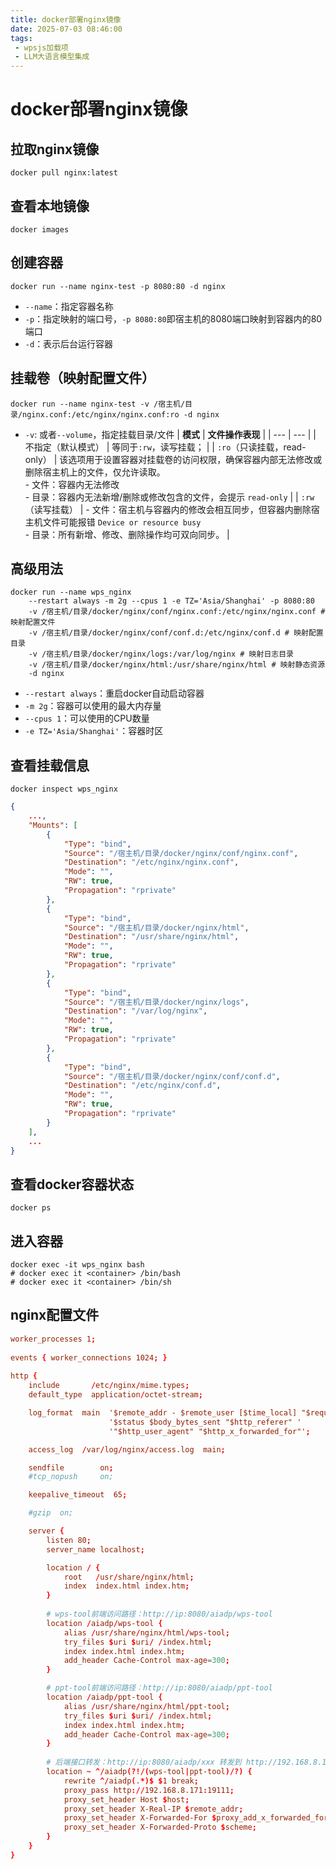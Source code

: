 ```yaml
---
title: docker部署nginx镜像
date: 2025-07-03 08:46:00
tags:
 - wpsjs加载项
 - LLM大语言模型集成
---
```

# docker部署nginx镜像

## 拉取nginx镜像
```shell
docker pull nginx:latest
```

## 查看本地镜像
```shell
docker images
```

## 创建容器
```shell
docker run --name nginx-test -p 8080:80 -d nginx
```
- `--name`：指定容器名称
- `-p`：指定映射的端口号，`-p 8080:80`即宿主机的8080端口映射到容器内的80端口
- `-d`：表示后台运行容器

## 挂载卷（映射配置文件）
```shell
docker run --name nginx-test -v /宿主机/目录/nginx.conf:/etc/nginx/nginx.conf:ro -d nginx
```
- `-v`: 或者`--volume`，指定挂载目录/文件
| **模式** | **文件操作表现** |
| --- | --- |
| 不指定（默认模式） | 等同于`:rw`，读写挂载； |
| `:ro`（只读挂载，read-only） | 该选项用于设置容器对挂载卷的访问权限，确保容器内部无法修改或删除宿主机上的文件，仅允许读取。<br/>- 文件：容器内无法修改<br/>- 目录：容器内无法新增/删除或修改包含的文件，会提示 `read-only` |
| `:rw`（读写挂载） | - 文件：宿主机与容器内的修改会相互同步，但容器内删除宿主机文件可能报错 `Device or resource busy`<br/>- 目录：所有新增、修改、删除操作均可双向同步。 |

## 高级用法
```shell
docker run --name wps_nginx 
	--restart always -m 2g --cpus 1 -e TZ='Asia/Shanghai' -p 8080:80 
	-v /宿主机/目录/docker/nginx/conf/nginx.conf:/etc/nginx/nginx.conf # 映射配置文件
	-v /宿主机/目录/docker/nginx/conf/conf.d:/etc/nginx/conf.d # 映射配置目录
	-v /宿主机/目录/docker/nginx/logs:/var/log/nginx # 映射日志目录
	-v /宿主机/目录/docker/nginx/html:/usr/share/nginx/html # 映射静态资源
	-d nginx
```
- `--restart always`：重启docker自动启动容器
- `-m 2g`：容器可以使用的最大内存量
- `--cpus 1`：可以使用的CPU数量
- `-e TZ='Asia/Shanghai'`：容器时区

## 查看挂载信息
```shell
docker inspect wps_nginx
```
```json
{
	...,
	"Mounts": [
		{
			"Type": "bind",
			"Source": "/宿主机/目录/docker/nginx/conf/nginx.conf",
			"Destination": "/etc/nginx/nginx.conf",
			"Mode": "",
			"RW": true,
			"Propagation": "rprivate"
		},
		{
			"Type": "bind",
			"Source": "/宿主机/目录/docker/nginx/html",
			"Destination": "/usr/share/nginx/html",
			"Mode": "",
			"RW": true,
			"Propagation": "rprivate"
		},
		{
			"Type": "bind",
			"Source": "/宿主机/目录/docker/nginx/logs",
			"Destination": "/var/log/nginx",
			"Mode": "",
			"RW": true,
			"Propagation": "rprivate"
		},
		{
			"Type": "bind",
			"Source": "/宿主机/目录/docker/nginx/conf/conf.d",
			"Destination": "/etc/nginx/conf.d",
			"Mode": "",
			"RW": true,
			"Propagation": "rprivate"
		}
	],
	...
}
```

## 查看docker容器状态
```shell
docker ps
```

## 进入容器
```shell
docker exec -it wps_nginx bash
# docker exec it <container> /bin/bash
# docker exec it <container> /bin/sh
```

## nginx配置文件
```nginx.conf
worker_processes 1;
 
events { worker_connections 1024; }
 
http {
    include       /etc/nginx/mime.types;
    default_type  application/octet-stream;

    log_format  main  '$remote_addr - $remote_user [$time_local] "$request" '
                      '$status $body_bytes_sent "$http_referer" '
                      '"$http_user_agent" "$http_x_forwarded_for"';

    access_log  /var/log/nginx/access.log  main;

    sendfile        on;
    #tcp_nopush     on;

    keepalive_timeout  65;

    #gzip  on;

    server {
        listen 80;
        server_name localhost;

        location / {
            root   /usr/share/nginx/html;
            index  index.html index.htm;
        }
 
		# wps-tool前端访问路径：http://ip:8080/aiadp/wps-tool
        location /aiadp/wps-tool {
            alias /usr/share/nginx/html/wps-tool;
            try_files $uri $uri/ /index.html;
            index index.html index.htm;
            add_header Cache-Control max-age=300;
        }

		# ppt-tool前端访问路径：http://ip:8080/aiadp/ppt-tool
        location /aiadp/ppt-tool {
            alias /usr/share/nginx/html/ppt-tool;
            try_files $uri $uri/ /index.html;
            index index.html index.htm;
            add_header Cache-Control max-age=300;
        }
		
		# 后端接口转发：http://ip:8080/aiadp/xxx 转发到 http://192.168.8.171:19111/xxx
		location ~ ^/aiadp(?!/(wps-tool|ppt-tool)/?) {
			rewrite ^/aiadp(.*)$ $1 break;
			proxy_pass http://192.168.8.171:19111;
			proxy_set_header Host $host;
			proxy_set_header X-Real-IP $remote_addr;
			proxy_set_header X-Forwarded-For $proxy_add_x_forwarded_for;
			proxy_set_header X-Forwarded-Proto $scheme;
		}
    }
}
```